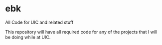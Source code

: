 # ebk
All Code for UIC and related stuff

This repository will have all required code for any of the projects that I will be doing while at UIC.
